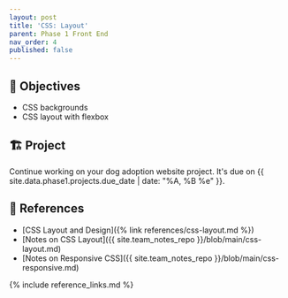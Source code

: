 ```yaml
---
layout: post
title: 'CSS: Layout'
parent: Phase 1 Front End
nav_order: 4
published: false
---
```


## 🎯 Objectives

- CSS backgrounds
- CSS layout with flexbox

## 🏗️ Project

Continue working on your dog adoption website project. It's due on {{ site.data.phase1.projects.due_date | date: "%A, %B %e" }}.

## 🔖 References

- [CSS Layout and Design]({% link references/css-layout.md %})
- [Notes on CSS Layout]({{ site.team_notes_repo }}/blob/main/css-layout.md)
- [Notes on Responsive CSS]({{ site.team_notes_repo }}/blob/main/css-responsive.md)

{% include reference_links.md %}
